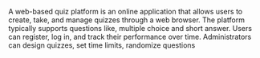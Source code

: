 A web-based quiz platform is an online application that allows users to create, take, and manage quizzes through a web browser. The platform typically supports questions like, multiple choice and short answer. Users can register, log in, and track their performance over time. Administrators can design quizzes, set time limits, randomize questions
